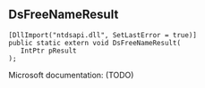 ## DsFreeNameResult

```
[DllImport("ntdsapi.dll", SetLastError = true)]
public static extern void DsFreeNameResult(
   IntPtr pResult
);
```

Microsoft documentation: (TODO)
